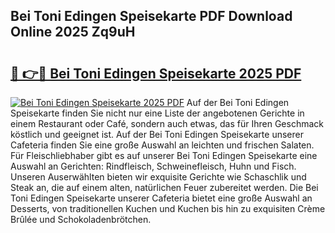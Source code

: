 ## Bei Toni Edingen Speisekarte PDF Download Online 2025 Zq9uH

# <h2><a href="http://gcb99r.nevu.top/?p=Bei+Toni+Edingen+Speisekarte">🔗 👉🔴 Bei Toni Edingen Speisekarte 2025 PDF</a></h2>

[![Bei Toni Edingen Speisekarte 2025 PDF](https://i.imgur.com/dBaPXMq.png)](http://gcb99r.nevu.top/?p=Bei+Toni+Edingen+Speisekarte)
Auf der Bei Toni Edingen Speisekarte finden Sie nicht nur eine Liste der angebotenen Gerichte in einem Restaurant oder Café, sondern auch etwas, das für Ihren Geschmack köstlich und geeignet ist. Auf der Bei Toni Edingen Speisekarte unserer Cafeteria finden Sie eine große Auswahl an leichten und frischen Salaten. Für Fleischliebhaber gibt es auf unserer Bei Toni Edingen Speisekarte eine Auswahl an Gerichten: Rindfleisch, Schweinefleisch, Huhn und Fisch. Unseren Auserwählten bieten wir exquisite Gerichte wie Schaschlik und Steak an, die auf einem alten, natürlichen Feuer zubereitet werden. Die Bei Toni Edingen Speisekarte unserer Cafeteria bietet eine große Auswahl an Desserts, von traditionellen Kuchen und Kuchen bis hin zu exquisiten Crème Brûlée und Schokoladenbrötchen.
